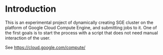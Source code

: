 Introduction
=================

This is an experimental project of dynamically creating SGE cluster on the platform of Google Cloud Compute Engine, and submitting jobs to it. One of the first goals is to start the process with a script that does not need manual interaction of the user.

See https://cloud.google.com/compute/
